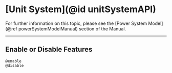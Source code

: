 # [Unit System](@id unitSystemAPI)

For further information on this topic, please see the [Power System Model](@ref powerSystemModelManual) section of the Manual.

---

## Enable or Disable Features
```@docs
@enable
@disable
```
